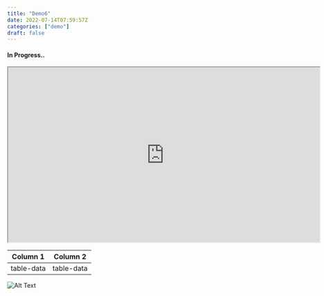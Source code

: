 ```yaml
---
title: "Demo6"
date: 2022-07-14T07:59:57Z
categories: ["demo"]
draft: false
---
```


#### **In Progress..**

<iframe width="720" height="405"
    src="https://www.youtube.com/embed/tgbNymZ7vqY">
</iframe>


  Column 1  |  Column 2  |
  -------------- |---------------- |
table-data  |  table-data  |

![Alt Text](url)

